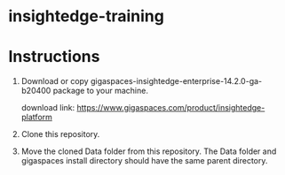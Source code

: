 # insightedge-training


# Instructions

1. Download or copy gigaspaces-insightedge-enterprise-14.2.0-ga-b20400 package to your machine.

   download link: https://www.gigaspaces.com/product/insightedge-platform

2. Clone this repository.

3. Move the cloned Data folder from this repository. The Data folder and gigaspaces install directory should have the same parent directory.



